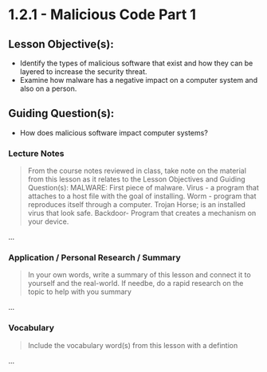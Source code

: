 # 1.2.1 - Malicious Code Part 1

## Lesson Objective(s):
- Identify the types of malicious software that exist and how they can be layered to increase the
security threat.
- Examine how malware has a negative impact on a computer system and also on a person.

## Guiding Question(s):
- How does malicious software impact computer systems?

### Lecture Notes
> From the course notes reviewed in class, take note on the material from this lesson as it relates to the Lesson Objectives and Guiding Question(s): MALWARE: First piece of malware. Virus - a program that attaches to a host file with the goal of installing. Worm - program that reproduces itself through a computer. Trojan Horse; is an installed virus that look safe. Backdoor-  Program that creates a mechanism on your device.

...

### Application / Personal Research / Summary
> In your own words, write a summary of this lesson and connect it to yourself and the real-world. If needbe, do a rapid research on the topic to help with you summary

...

### Vocabulary
> Include the vocabulary word(s) from this lesson with a defintion

...
